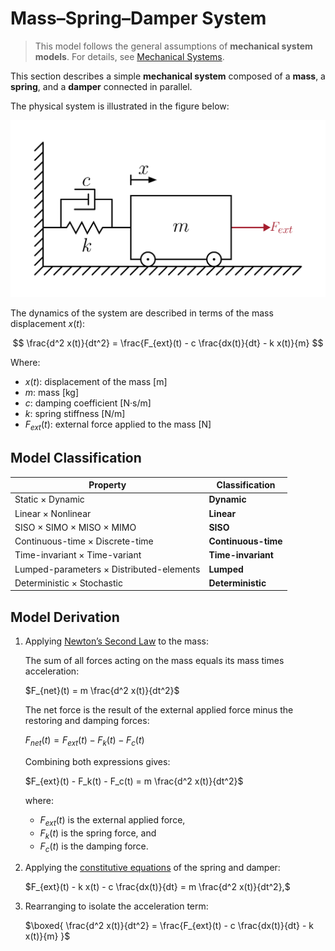 # Mass–Spring–Damper System

> This model follows the general assumptions of **mechanical system models**.
> For details, see [Mechanical Systems](/models/mechanical/README.md).

This section describes a simple **mechanical system** composed of a **mass**, a **spring**, and a **damper** connected in parallel.

The physical system is illustrated in the figure below:

<img src="diagram.svg" alt="Mass–Spring–Damper System Diagram"/>

The dynamics of the system are described in terms of the mass displacement $x(t)$:

$$
\frac{d^2 x(t)}{dt^2} = \frac{F_{ext}(t) - c \frac{dx(t)}{dt} - k x(t)}{m}
$$

Where:

- $x(t)$: displacement of the mass [m]
- $m$: mass [kg]
- $c$: damping coefficient [N·s/m]
- $k$: spring stiffness [N/m]
- $F_{ext}(t)$: external force applied to the mass [N]

## Model Classification

| Property                                 | Classification      |
| ---------------------------------------- | ------------------- |
| Static × Dynamic                         | **Dynamic**         |
| Linear × Nonlinear                       | **Linear**          |
| SISO × SIMO × MISO × MIMO                | **SISO**            |
| Continuous-time × Discrete-time          | **Continuous-time** |
| Time-invariant × Time-variant            | **Time-invariant**  |
| Lumped-parameters × Distributed-elements | **Lumped**          |
| Deterministic × Stochastic               | **Deterministic**   |

## Model Derivation

1. Applying [Newton’s Second Law](/docs/newton-laws.md) to the mass:

   The sum of all forces acting on the mass equals its mass times acceleration:

   $`F_{net}(t) = m \frac{d^2 x(t)}{dt^2}`$

   The net force is the result of the external applied force minus the restoring and damping forces:

   $`F_{net}(t) = F_{ext}(t) - F_k(t) - F_c(t)`$

   Combining both expressions gives:

   $`F_{ext}(t) - F_k(t) - F_c(t) = m \frac{d^2 x(t)}{dt^2}`$

   where:

   - $F_{ext}(t)$ is the external applied force,
   - $F_k(t)$ is the spring force, and
   - $F_c(t)$ is the damping force.

2. Applying the [constitutive equations](/docs/mechanical-components.md) of the spring and damper:

   $`F_{ext}(t) - k x(t) - c \frac{dx(t)}{dt} = m \frac{d^2 x(t)}{dt^2},`$

3. Rearranging to isolate the acceleration term:

   $`\boxed{
      \frac{d^2 x(t)}{dt^2} = \frac{F_{ext}(t) - c \frac{dx(t)}{dt} - k x(t)}{m}
   }`$
